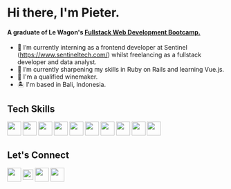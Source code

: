 # Hi there, I'm Pieter.

#### A graduate of Le Wagon's <a href="https://www.lewagon.com/">Fullstack Web Development Bootcamp.</a>

- 🔭 I’m currently interning as a frontend developer at Sentinel (https://www.sentineltech.com/) whilst freelancing as a fullstack developer and data analyst.
- 🌱 I’m currently sharpening my skills in Ruby on Rails and learning Vue.js.
- 🍷 I'm a qualified winemaker.
- 🏝️ I'm based in Bali, Indonesia.



## Tech Skills 
<!-- <img src = "https://media2.giphy.com/media/QssGEmpkyEOhBCb7e1/giphy.gif?cid=ecf05e47a0n3gi1bfqntqmob8g9aid1oyj2wr3ds3mg700bl&rid=giphy.gif" width = 24px>  -->
<img width ='32px' src ='https://raw.githubusercontent.com/rahulbanerjee26/githubAboutMeGenerator/main/icons/rails.svg'> <img width ='32px' src ='https://raw.githubusercontent.com/rahulbanerjee26/githubAboutMeGenerator/main/icons/ruby.svg'> <img width ='32px' src ='https://raw.githubusercontent.com/rahulbanerjee26/githubAboutMeGenerator/main/icons/javascript.svg'> <img width ='32px' src ='https://raw.githubusercontent.com/rahulbanerjee26/githubAboutMeGenerator/main/icons/vuejs.svg'> <img width ='32px' src ='https://raw.githubusercontent.com/rahulbanerjee26/githubAboutMeGenerator/main/icons/html.svg'> <img width ='32px' src ='https://raw.githubusercontent.com/rahulbanerjee26/githubAboutMeGenerator/main/icons/css.svg'> <img width ='32px' src ='https://raw.githubusercontent.com/rahulbanerjee26/githubAboutMeGenerator/main/icons/postgresql.svg'> <img width ='32px' src ='https://raw.githubusercontent.com/rahulbanerjee26/githubAboutMeGenerator/main/icons/heroku.svg'> <img width ='32px' src ='https://raw.githubusercontent.com/rahulbanerjee26/githubAboutMeGenerator/main/icons/figma.svg'> <img width ='32px' src ='https://raw.githubusercontent.com/rahulbanerjee26/githubAboutMeGenerator/main/icons/bootstrap.svg'>

## Let's Connect 
<!-- <img src='https://raw.githubusercontent.com/ShahriarShafin/ShahriarShafin/main/Assets/handshake.gif' width="60px">  -->


<a href = 'https://www.pieterbrune.com'> <img width = '32px' align= 'center' src="https://raw.githubusercontent.com/rahulbanerjee26/githubAboutMeGenerator/main/icons/portfolio.png"/></a>
<a href = 'https://www.linkedin.com/in/pietbrune/'> <img width = '24px' align= 'center' src="https://raw.githubusercontent.com/rahulbanerjee26/githubAboutMeGenerator/main/icons/linked-in-alt.svg"/></a>
<a href="mailto: info@pieterbrune.com"> <img width = '32px' align= 'center' src="https://www.svgrepo.com/show/17588/mail.svg"/></a>
<a href = 'https://gitlab.com/pieter.b'> <img width = '32px' align= 'center' src="https://img.icons8.com/color/344/gitlab.png"/></a>




<!--
**PieterBrune/PieterBrune** is a ✨ _special_ ✨ repository because its `README.md` (this file) appears on your GitHub profile.

Here are some ideas to get you started:

- 🔭 I’m currently working on ...
- 🌱 I’m currently learning ...
- 👯 I’m looking to collaborate on ...
- 🤔 I’m looking for help with ...
- 💬 Ask me about ...
- 📫 How to reach me: ...
- ⚡ Fun fact: ...
-->
